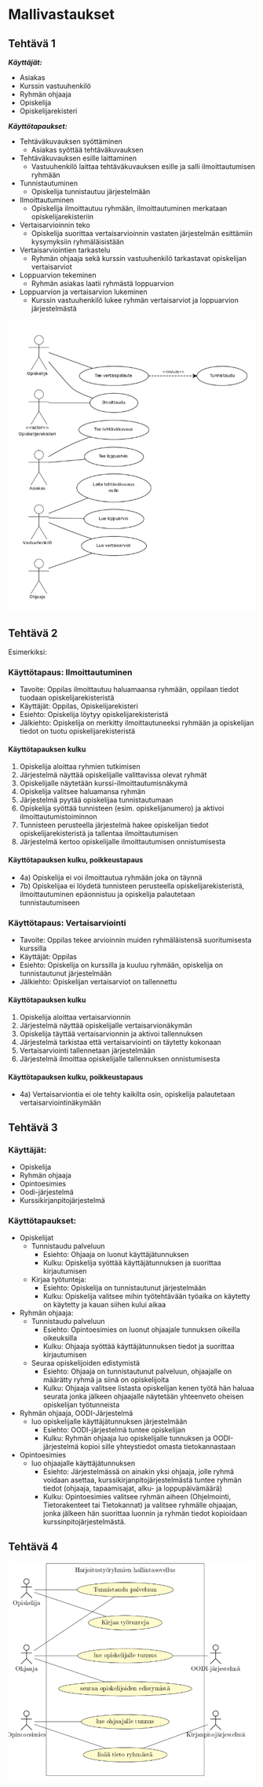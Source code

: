 # Mallivastaukset

## Tehtävä 1

***Käyttäjät:***
* Asiakas
* Kurssin vastuuhenkilö
* Ryhmän ohjaaja
* Opiskelija
* Opiskelijarekisteri

***Käyttötapaukset:***
* Tehtäväkuvauksen syöttäminen
  * Asiakas syöttää tehtäväkuvauksen
* Tehtäväkuvauksen esille laittaminen
  * Vastuuhenkilö laittaa tehtäväkuvauksen esille ja salli ilmoittautumisen ryhmään
* Tunnistautuminen
  * Opiskelija tunnistautuu järjestelmään
* Ilmoittautuminen
  * Opiskelija ilmoittautuu ryhmään, ilmoittautuminen merkataan opiskelijarekisteriin
* Vertaisarvioinnin teko
  * Opiskelija suorittaa vertaisarvioinnin vastaten järjestelmän esittämiin kysymyksiin ryhmäläisistään
* Vertaisarviointien tarkastelu
  * Ryhmän ohjaaja sekä kurssin vastuuhenkilö tarkastavat opiskelijan vertaisarviot
* Loppuarvion tekeminen
  * Ryhmän asiakas laatii ryhmästä loppuarvion
* Loppuarvion ja vertaisarvion lukeminen
  * Kurssin vastuuhenkilö lukee ryhmän vertaisarviot ja loppuarvion järjestelmästä

![kaavio](h1-1.png)

## Tehtävä 2

Esimerkiksi:

### Käyttötapaus: Ilmoittautuminen
* Tavoite: Oppilas ilmoittautuu haluamaansa ryhmään, oppilaan tiedot tuodaan opiskelijarekisteristä
* Käyttäjät: Oppilas, Opiskelijarekisteri
* Esiehto: Opiskelija löytyy opiskelijarekisteristä
* Jälkiehto: Opiskelija on merkitty ilmoittautuneeksi ryhmään ja opiskelijan tiedot on tuotu opiskelijarekisteristä

#### Käyttötapauksen kulku
1. Opiskelija aloittaa ryhmien tutkimisen
2. Järjestelmä näyttää opiskelijalle valittavissa olevat ryhmät
3. Opiskelijalle näytetään kurssi-ilmoittautumisnäkymä
4. Opiskelija valitsee haluamansa ryhmän
5. Järjestelmä pyytää opiskelijaa tunnistautumaan
6. Opiskelija syöttää tunnisteen (esim. opiskelijanumero) ja aktivoi ilmoittautumistoiminnon
7. Tunnisteen perusteella järjestelmä hakee opiskelijan tiedot opiskelijarekisteristä ja tallentaa ilmoittautumisen
8. Järjestelmä kertoo opiskelijalle ilmoittautumisen onnistumisesta

#### Käyttötapauksen kulku, poikkeustapaus
<ul>
<li>4a) Opiskelija ei voi ilmoittautua ryhmään joka on täynnä</li>
<li>7b) Opiskelijaa ei löydetä tunnisteen perusteella opiskelijarekisteristä, ilmoittautuminen epäonnistuu ja opiskelija palautetaan tunnistautumiseen</li>
</ul>

### Käyttötapaus: Vertaisarviointi
* Tavoite: Oppilas tekee arvioinnin muiden ryhmäläistensä suoritumisesta kurssilla
* Käyttäjät: Oppilas
* Esiehto: Opiskelija on kurssilla ja kuuluu ryhmään, opiskelija on tunnistautunut järjestelmään
* Jälkiehto: Opiskelijan vertaisarviot on tallennettu

#### Käyttötapauksen kulku
1. Opiskelija aloittaa vertaisarvionnin
2. Järjestelmä näyttää opiskelijalle vertaisarvionäkymän
3. Opiskelija täyttää vertaisarvionnin ja aktivoi tallennuksen
4. Järjestelmä tarkistaa että vertaisarviointi on täytetty kokonaan
5. Vertaisarviointi tallennetaan järjestelmään
5. Järjestelmä ilmoittaa opiskelijalle tallennuksen onnistumisesta

#### Käyttötapauksen kulku, poikkeustapaus
<ul>
<li>4a) Vertaisarviontia ei ole tehty kaikilta osin, opiskelija palautetaan vertaisarviointinäkymään</li>
</ul>

## Tehtävä 3

### Käyttäjät:
* Opiskelija
* Ryhmän ohjaaja
* Opintoesimies
* Oodi-järjestelmä
* Kurssikirjanpitojärjestelmä

### Käyttötapaukset:
* Opiskelijat
  * Tunnistaudu palveluun
    * Esiehto: Ohjaaja on luonut käyttäjätunnuksen
    * Kulku: Opiskelija syöttää käyttäjätunnuksen ja suorittaa kirjautumisen
  * Kirjaa työtunteja: 
    * Esiehto: Opiskelija on tunnistautunut järjestelmään 
    * Kulku: Opiskelija valitsee mihin työtehtävään työaika on käytetty on käytetty ja kauan siihen kului aikaa
* Ryhmän ohjaaja:
  * Tunnistaudu palveluun
    * Esiehto: Opintoesimies on luonut ohjaajale tunnuksen oikeilla oikeuksilla
    * Kulku: Ohjaaja syöttää käyttäjätunnuksen tiedot ja suorittaa kirjautumisen
  * Seuraa opiskelijoiden edistymistä
    * Esiehto: Ohjaaja on tunnistautunut palveluun, ohjaajalle on määrätty ryhmä ja siinä on opiskelijoita
    * Kulku: Ohjaaja valitsee listasta opiskelijan kenen työtä hän haluaa seurata jonka jälkeen ohjaajalle näytetään yhteenveto oheisen opiskelijan työtunneista
* Ryhmän ohjaaja, OODI-Järjestelmä 
  * luo opiskelijalle käyttäjätunnuksen järjestelmään
    * Esiehto: OODI-järjestelmä tuntee opiskelijan
    * Kulku: Ryhmän ohjaaja luo opiskelijalle tunnuksen ja OODI-järjestelmä kopioi sille yhteystiedot omasta tietokannastaan
* Opintoesimies
  * luo ohjaajalle käyttäjätunnuksen 
    * Esiehto: Järjestelmässä on ainakin yksi ohjaaja, jolle ryhmä voidaan asettaa, kurssikirjanpitojärjestelmästä tuntee ryhmän tiedot (ohjaaja, tapaamisajat, alku- ja loppupäivämäärä)
    * Kulku: Opintoesimies valitsee ryhmän aiheen (Ohjelmointi, Tietorakenteet tai Tietokannat) ja valitsee ryhmälle ohjaajan, jonka jälkeen hän suorittaa luonnin ja ryhmän tiedot kopioidaan kurssinpitojärjestelmästä.

## Tehtävä 4

![kaavio](h1-4.png)






